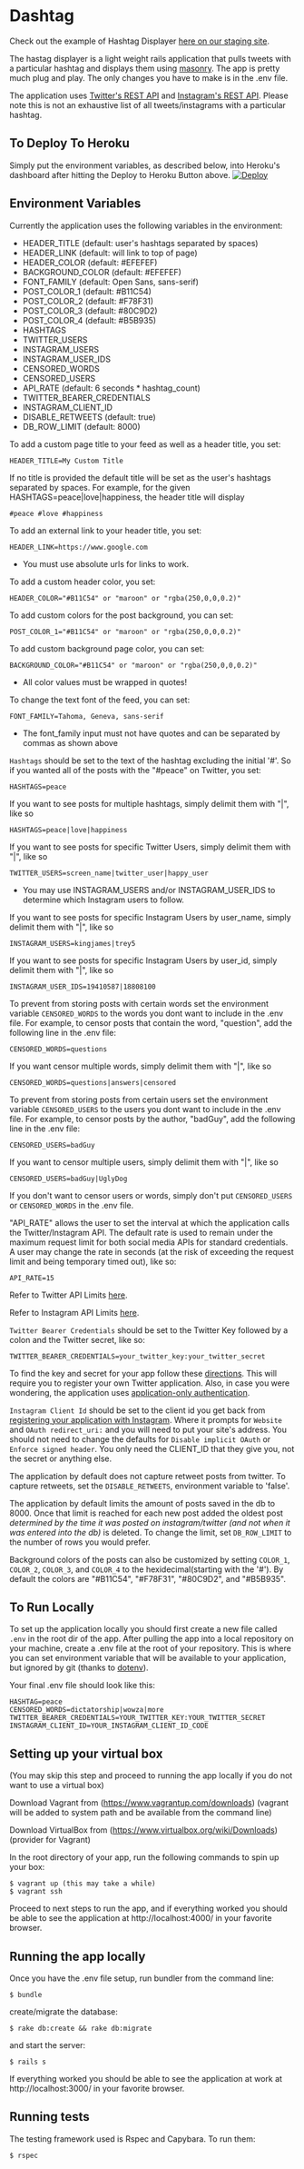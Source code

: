 Dashtag
=================
Check out the example of Hashtag Displayer [here on our staging site](http://hashtag-displayer-staging-1.herokuapp.com/).

The hastag displayer is a light weight rails application that pulls tweets with a particular hashtag and displays them using [masonry](http://masonry.desandro.com/). The app is pretty much plug and play. The only changes you have to make is in the .env file.

The application uses [Twitter's REST API](https://dev.twitter.com/rest/reference/get/search/tweets) and [Instagram's REST API](http://instagram.com/developer/). Please note this is not an exhaustive list of all tweets/instagrams with a particular hashtag.

To Deploy To Heroku
-------------------
 Simply put the environment variables, as described below, into Heroku's dashboard after hitting the Deploy to Heroku Button above.
 [![Deploy](https://www.herokucdn.com/deploy/button.png)](https://heroku.com/deploy?template=https://github.com/anirudh-eka/dashtag.git)


Environment Variables
---------------------
Currently the application uses the following variables in the environment:
- HEADER_TITLE (default: user's hashtags separated by spaces)
- HEADER_LINK (default: will link to top of page)
- HEADER_COLOR (default: #EFEFEF)
- BACKGROUND_COLOR (default: #EFEFEF)
- FONT_FAMILY (default: Open Sans, sans-serif)
-	POST_COLOR_1	(default: #B11C54)
-	POST_COLOR_2	(default: #F78F31)
-	POST_COLOR_3	(default: #80C9D2)
-	POST_COLOR_4	(default: #B5B935)
-	HASHTAGS
- TWITTER_USERS
- INSTAGRAM_USERS
- INSTAGRAM_USER_IDS
-	CENSORED_WORDS
-	CENSORED_USERS
- API_RATE (default: 6 seconds * hashtag_count)
-	TWITTER_BEARER_CREDENTIALS
- INSTAGRAM_CLIENT_ID
-	DISABLE_RETWEETS (default: true)
-	DB_ROW_LIMIT (default: 8000)

To add a custom page title to your feed as well as a header title, you set:

	HEADER_TITLE=My Custom Title

If no title is provided the default title will be set as the user's hashtags separated by spaces. For example, for the given HASHTAGS=peace|love|happiness, the header title will display

	#peace #love #happiness

To add an external link to your header title, you set:

	HEADER_LINK=https://www.google.com

* You must use absolute urls for links to work.

To add a custom header color, you set:

	HEADER_COLOR="#B11C54" or "maroon" or "rgba(250,0,0,0.2)"

To add custom colors for the post background, you can set:

	POST_COLOR_1="#B11C54" or "maroon" or "rgba(250,0,0,0.2)"

To add custom background page color, you can set:

	BACKGROUND_COLOR="#B11C54" or "maroon" or "rgba(250,0,0,0.2)"

* All color values must be wrapped in quotes!

To change the text font of the feed, you can set:

	FONT_FAMILY=Tahoma, Geneva, sans-serif

* The font_family input must not have quotes and can be separated by commas as shown above

`Hashtags` should be set to the text of the hashtag excluding the initial '#'. So if you wanted all of the posts with the "#peace" on Twitter, you set:

	HASHTAGS=peace

If you want to see posts for multiple hashtags, simply delimit them with "|", like so

	HASHTAGS=peace|love|happiness

If you want to see posts for specific Twitter Users, simply delimit them with "|", like so

	TWITTER_USERS=screen_name|twitter_user|happy_user

* You may use INSTAGRAM_USERS and/or INSTAGRAM_USER_IDS to determine which Instagram users to follow.

If you want to see posts for specific Instagram Users by user_name, simply delimit them with "|", like so

	INSTAGRAM_USERS=kingjames|trey5

If you want to see posts for specific Instagram Users by user_id, simply delimit them with "|", like so

	INSTAGRAM_USER_IDS=19410587|18808100

To prevent from storing posts with certain words set the environment variable `CENSORED_WORDS` to the words you dont want to include in the .env file. For example, to censor posts that contain the word, "question", add the following line in the .env file:

	CENSORED_WORDS=questions

If you want censor multiple words, simply delimit them with "|", like so

	CENSORED_WORDS=questions|answers|censored

To prevent from storing posts from certain users set the environment variable `CENSORED_USERS` to the users you dont want to include in the .env file. For example, to censor posts by the author, "badGuy", add the following line in the .env file:

	CENSORED_USERS=badGuy

If you want to censor multiple users, simply delimit them with "|", like so

	CENSORED_USERS=badGuy|UglyDog

If you don't want to censor users or words, simply don't put `CENSORED_USERS` or `CENSORED_WORDS` in the .env file.

"API_RATE" allows the user to set the interval at which the application calls the Twitter/Instagram API. The default rate is used to remain under the maximum request limit for both social media APIs for standard credentials. A user may change the rate in seconds (at the risk of exceeding the request limit and being temporary timed out), like so:

	API_RATE=15

Refer to Twitter API Limits [here](https://dev.twitter.com/rest/public/rate-limiting).

Refer to Instagram API Limits [here](http://instagram.com/developer/limits/).

`Twitter Bearer Credentials` should be set to the Twitter Key followed by a colon and the Twitter secret, like so:

	TWITTER_BEARER_CREDENTIALS=your_twitter_key:your_twitter_secret

To find the key and secret for your app follow these [directions](https://dev.twitter.com/oauth/overview/application-owner-access-tokens). This will require you to register your own Twitter application. Also, in case you were wondering, the application uses [application-only authentication](https://dev.twitter.com/oauth/application-only).

`Instagram Client Id` should be set to the client id you get back from [registering your application with Instagram](http://instagram.com/developer/clients/register/). Where it prompts for `Website` and `OAuth redirect_uri:` and you will need to put your site's address.  You should not need to change the defaults for `Disable implicit OAuth` or `Enforce signed header`.  You only need the CLIENT_ID that they give you, not the secret or anything else.

The application by default does not capture retweet posts from twitter. To capture retweets, set the `DISABLE_RETWEETS`, environment variable to 'false'.

The application by default limits the amount of posts saved in the db to 8000. Once that limit is reached for each new post added the oldest post *determined by the time it was posted on instagram/twitter (and not when it was entered into the db)* is deleted. To change the limit, set `DB_ROW_LIMIT` to the number of rows you would prefer.

Background colors of the posts can also be customized by setting `COLOR_1`, `COLOR_2`, `COLOR_3`, and `COLOR_4` to the hexidecimal(starting with the '#'). By default the colors are "#B11C54", "#F78F31", "#80C9D2", and "#B5B935".

To Run Locally
---------------
To set up the application locally you should first create a new file called `.env` in the root dir of the app. After pulling the app into a local repository on your machine, create a .env file at the root of your repository. This is where you can set environment variable that will be available to your application, but ignored by git (thanks to [dotenv](https://github.com/bkeepers/dotenv)).

Your final .env file should look like this:

	HASHTAG=peace
	CENSORED_WORDS=dictatorship|wowza|more
	TWITTER_BEARER_CREDENTIALS=YOUR_TWITTER_KEY:YOUR_TWITTER_SECRET
	INSTAGRAM_CLIENT_ID=YOUR_INSTAGRAM_CLIENT_ID_CODE

Setting up your virtual box
-----------------------

(You may skip this step and proceed to running the app locally if you do not want to use a virtual box)

Download Vagrant from (https://www.vagrantup.com/downloads)
(vagrant will be added to system path and be available from the command line)

Download VirtualBox from (https://www.virtualbox.org/wiki/Downloads)
(provider for Vagrant)

In the root directory of your app, run the following commands to spin up your box:
	
	$ vagrant up (this may take a while)
	$ vagrant ssh
	
Proceed to next steps to run the app, and if everything worked you should be able to see the application at http://localhost:4000/ in your favorite browser.

Running the app locally
-----------------------

Once you have the .env file setup, run bundler from the command line:

	$ bundle

create/migrate the database:

	$ rake db:create && rake db:migrate

and start the server:

	$ rails s

If everything worked you should be able to see the application at work at http://localhost:3000/ in your favorite browser.

Running tests
-------------

The testing framework used is Rspec and Capybara. To run them:

	$ rspec
